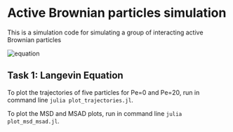 # Active Brownian particles simulation

This is a simulation code for simulating a group of interacting active Brownian particles

![equation](https://i.imgur.com/MAFfwFm.png)


## Task 1: Langevin Equation
To plot the trajectories of five particles for Pe=0 and Pe=20, run in command line `julia plot_trajectories.jl`.

To plot the MSD and MSAD plots, run in command line `julia plot_msd_msad.jl`.
